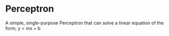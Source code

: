 # Perceptron
A simple, single-purpose Perceptron that can solve a linear equation of the form, y = mx + b
